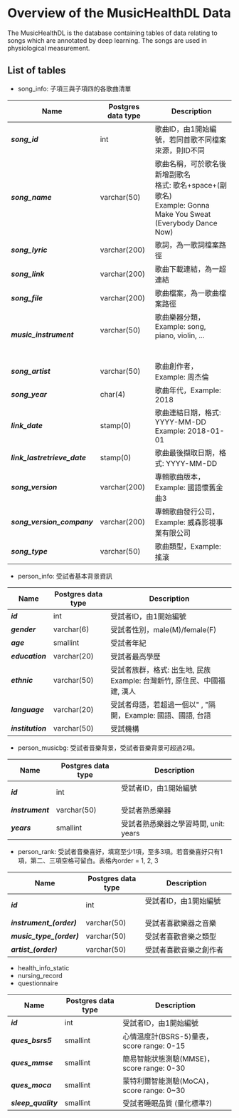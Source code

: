 ﻿# Overview of the MusicHealthDL Data
The MusicHealthDL is the database containing tables of data relating to songs which are annotated by deep learning. The songs are used in physiological measurement.  

## List of tables
* song_info: 子項三與子項四的各歌曲清單
	
| Name                         | Postgres data type | Description                                                                                                           |
|------------------------------|--------------------|-----------------------------------------------------------------------------------------------------------------------|
| ***song_id***                | int                | 歌曲ID，由1開始編號，若同首歌不同檔案來源，則ID不同                                                                   |
| ***song_name***              | varchar(50)        | 歌曲名稱，可於歌名後新增副歌名 <br>格式: 歌名+space+(副歌名) <br>Example: Gonna Make You Sweat (Everybody Dance Now)  |
| ***song_lyric***             | varchar(200)       | 歌詞，為一歌詞檔案路徑                                                                                                |
| ***song_link***              | varchar(200)       | 歌曲下載連結，為一超連結                                                                                              |
| ***song_file***              | varchar(200)       | 歌曲檔案，為一歌曲檔案路徑                                                                                            |
| ***music_instrument***       | varchar(50)        | 歌曲樂器分類，Example: song, piano, violin, ...                                                                      |
| ***song_artist***            | varchar(50)        | 歌曲創作者，Example: 周杰倫                                                                                           |
| ***song_year***              | char(4)            | 歌曲年代，Example: 2018                                                                                               |
| ***link_date***              | stamp(0)           | 歌曲連結日期，格式: YYYY-MM-DD <br>Example: 2018-01-01                                                                |
| ***link_lastretrieve_date*** | stamp(0)           | 歌曲最後擷取日期，格式: YYYY-MM-DD                                                                                    |
| ***song_version***           | varchar(200)       | 專輯歌曲版本，Example: 國語懷舊金曲3                                                                                  |
| ***song_version_company***   | varchar(200)       | 專輯歌曲發行公司，Example: 威森影視事業有限公司                                                                       |
| ***song_type***              | varchar(50)        | 歌曲類型，Example: 搖滾                                                                                               |
    
* person_info: 受試者基本背景資訊

| Name              | Postgres data type | Description                                                                  |
|-------------------|--------------------|------------------------------------------------------------------------------|
| ***id***          | int                | 受試者ID，由1開始編號                        |
| ***gender***      | varchar(6)         | 受試者性別，male(M)/female(F)                                                |
| ***age***         | smallint           | 受試者年紀                                                                   |
| ***education***   | varchar(20)        | 受試者最高學歷                                                               |
| ***ethnic***      | varchar(50)        | 受試者族群，格式: 出生地, 民族 <br>Example: 台灣新竹, 原住民、中國福建, 漢人 |
| ***language***    | varchar(20)        | 受試者母語，若超過一個以" , "隔開，Example: 國語、國語, 台語                 |
| ***institution*** | varchar(50)        | 受試機構                                                                     |

* person_musicbg: 受試者音樂背景，受試者音樂背景可超過2項。

| Name             | Postgres data type | Description                                           |
|------------------|--------------------|-------------------------------------------------------|
| ***id***         | int                | 受試者ID，由1開始編號                                  |
| ***instrument*** | varchar(50)        | 受試者熟悉樂器                                        |
| ***years***      | smallint           | 受試者熟悉樂器之學習時間, unit: years                 |

* person_rank: 受試者音樂喜好，填寫至少1項，至多3項。若音樂喜好只有1項，第二、三項空格可留白。表格內order = 1, 2, 3

| Name                     | Postgres data type | Description                                           |
|--------------------------|--------------------|-------------------------------------------------------|
| ***id***                 | int                | 受試者ID，由1開始編號                                 |
| ***instrument_(order)*** | varchar(50)        | 受試者喜歡樂器之音樂                                  |
| ***music_type_(order)*** | varchar(50)        | 受試者喜歡音樂之類型                                  |
| ***artist_(order)***     | varchar(50)        | 受試者喜歡音樂之創作者                                |

* health_info_static
* nursing_record
* questionnaire

| Name                | Postgres data type | Description                               |
|---------------------|--------------------|-------------------------------------------|
| ***id***            | int                | 受試者ID，由1開始編號                     |
| ***ques_bsrs5***    | smallint           | 心情溫度計(BSRS-5)量表，score range: 0-15 |
| ***ques_mmse***     | smallint           | 簡易智能狀態測驗(MMSE)，score range: 0-30 |
| ***ques_moca***     | smallint           | 蒙特利爾智能測驗(MoCA)，score range: 0~30 |
| ***sleep_quality*** | smallint           | 受試者睡眠品質 (量化標準?)                |
